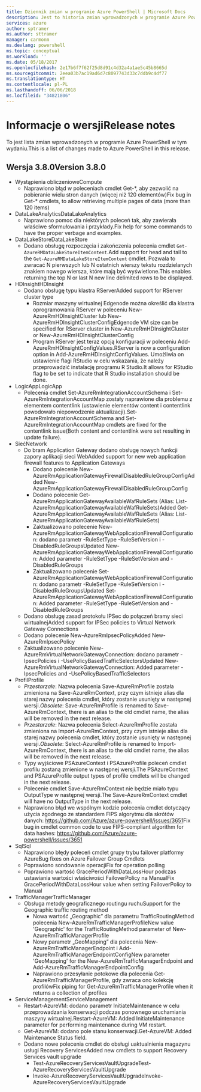 ```yaml
---
title: Dziennik zmian w programie Azure PowerShell | Microsoft Docs
description: Jest to historia zmian wprowadzonych w programie Azure PowerShell w jego najnowszej wersji.
services: azure
author: sptramer
ms.author: sttramer
manager: carmonm
ms.devlang: powershell
ms.topic: conceptual
ms.workload: ''
ms.date: 05/18/2017
ms.openlocfilehash: 2e17b6f7f62f25d8d91c4d32a4a1ae5c45b8665d
ms.sourcegitcommit: 2eea03b7ac19ad6d7c8097743d33c7ddb9c4df77
ms.translationtype: HT
ms.contentlocale: pl-PL
ms.lasthandoff: 06/06/2018
ms.locfileid: "34821806"
---
```

# <a name="release-notes"></a><span data-ttu-id="d2e38-103">Informacje o wersji</span><span class="sxs-lookup"><span data-stu-id="d2e38-103">Release notes</span></span>

<span data-ttu-id="d2e38-104">To jest lista zmian wprowadzonych w programie Azure PowerShell w tym wydaniu.</span><span class="sxs-lookup"><span data-stu-id="d2e38-104">This is a list of changes made to Azure PowerShell in this release.</span></span>

## <a name="version-380"></a><span data-ttu-id="d2e38-105">Wersja 3.8.0</span><span class="sxs-lookup"><span data-stu-id="d2e38-105">Version 3.8.0</span></span>
* <span data-ttu-id="d2e38-106">Wystąpienia obliczeniowe</span><span class="sxs-lookup"><span data-stu-id="d2e38-106">Compute</span></span>
  - <span data-ttu-id="d2e38-107">Naprawiono błąd w poleceniach cmdlet Get-\*, aby zezwolić na pobieranie wielu stron danych (więcej niż 120 elementów)</span><span class="sxs-lookup"><span data-stu-id="d2e38-107">Fix bug in Get-\* cmdlets, to allow retrieving multiple pages of data (more than 120 items)</span></span>
* <span data-ttu-id="d2e38-108">DataLakeAnalytics</span><span class="sxs-lookup"><span data-stu-id="d2e38-108">DataLakeAnalytics</span></span>
  - <span data-ttu-id="d2e38-109">Naprawiono pomoc dla niektórych poleceń tak, aby zawierała właściwe sformułowania i przykłady.</span><span class="sxs-lookup"><span data-stu-id="d2e38-109">Fix help for some commands to have the proper verbage and examples.</span></span>
* <span data-ttu-id="d2e38-110">DataLakeStore</span><span class="sxs-lookup"><span data-stu-id="d2e38-110">DataLakeStore</span></span>
  - <span data-ttu-id="d2e38-111">Dodano obsługę rozpoczęcia i zakończenia polecenia cmdlet `Get-AzureRMDataLakeStoreItemContent`.</span><span class="sxs-lookup"><span data-stu-id="d2e38-111">Add support for head and tail to the `Get-AzureRMDataLakeStoreItemContent` cmdlet.</span></span> <span data-ttu-id="d2e38-112">Pozwala to zwracać N pierwszych lub N ostatnich wierszy tekstu rozdzielanych znakiem nowego wiersza, które mają być wyświetlone.</span><span class="sxs-lookup"><span data-stu-id="d2e38-112">This enables returning the top N or last N new line delimited rows to be displayed.</span></span>
* <span data-ttu-id="d2e38-113">HDInsight</span><span class="sxs-lookup"><span data-stu-id="d2e38-113">HDInsight</span></span>
  - <span data-ttu-id="d2e38-114">Dodano obsługę typu klastra RServer</span><span class="sxs-lookup"><span data-stu-id="d2e38-114">Added support for RServer cluster type</span></span>
    + <span data-ttu-id="d2e38-115">Rozmiar maszyny wirtualnej Edgenode można określić dla klastra oprogramowania RServer w poleceniu New-AzureRmHDInsightCluster lub New-AzureRmHDInsightClusterConfig</span><span class="sxs-lookup"><span data-stu-id="d2e38-115">Edgenode VM size can be specified for RServer cluster in New-AzureRmHDInsightCluster or New-AzureRmHDInsightClusterConfig</span></span>
    + <span data-ttu-id="d2e38-116">Program RServer jest teraz opcją konfiguracji w poleceniu Add-AzureRmHDInsightConfigValues.</span><span class="sxs-lookup"><span data-stu-id="d2e38-116">RServer is now a configuration option in Add-AzureRmHDInsightConfigValues.</span></span> <span data-ttu-id="d2e38-117">Umożliwia on ustawienie flagi RStudio w celu wskazania, że należy przeprowadzić instalację programu R Studio.</span><span class="sxs-lookup"><span data-stu-id="d2e38-117">It allows for RStudio flag to be set to indicate that R Studio installation should be done.</span></span>
* <span data-ttu-id="d2e38-118">LogicApp</span><span class="sxs-lookup"><span data-stu-id="d2e38-118">LogicApp</span></span>
  - <span data-ttu-id="d2e38-119">Polecenia cmdlet Set-AzureRmIntegrationAccountSchema i Set-AzureRmIntegrationAccountMap zostały naprawione dla problemu z elementem contentlink (ustawienie elementów content i contentlink powodowało niepowodzenie aktualizacji).</span><span class="sxs-lookup"><span data-stu-id="d2e38-119">Set-AzureRmIntegrationAccountSchema and Set-AzureRmIntegrationAccountMap cmdlets are fixed for the contentlink issue(Both content and contentlink were set resulting in update failure).</span></span>
* <span data-ttu-id="d2e38-120">Sieć</span><span class="sxs-lookup"><span data-stu-id="d2e38-120">Network</span></span>
  - <span data-ttu-id="d2e38-121">Do bram Application Gateway dodano obsługę nowych funkcji zapory aplikacji sieci Web</span><span class="sxs-lookup"><span data-stu-id="d2e38-121">Added support for new web application firewall features to Application Gateways</span></span>
    + <span data-ttu-id="d2e38-122">Dodano polecenie New-AzureRmApplicationGatewayFirewallDisabledRuleGroupConfig</span><span class="sxs-lookup"><span data-stu-id="d2e38-122">Added New-AzureRmApplicationGatewayFirewallDisabledRuleGroupConfig</span></span>
    + <span data-ttu-id="d2e38-123">Dodano polecenie Get-AzureRmApplicationGatewayAvailableWafRuleSets (Alias: List-AzureRmApplicationGatewayAvailableWafRuleSets)</span><span class="sxs-lookup"><span data-stu-id="d2e38-123">Added Get-AzureRmApplicationGatewayAvailableWafRuleSets (Alias: List-AzureRmApplicationGatewayAvailableWafRuleSets)</span></span>
    + <span data-ttu-id="d2e38-124">Zaktualizowano polecenie New-AzureRmApplicationGatewayWebApplicationFirewallConfiguration: dodano parametr -RuleSetType -RuleSetVersion i -DisabledRuleGroups</span><span class="sxs-lookup"><span data-stu-id="d2e38-124">Updated New-AzureRmApplicationGatewayWebApplicationFirewallConfiguration: Added parameter -RuleSetType -RuleSetVersion and -DisabledRuleGroups</span></span>
    + <span data-ttu-id="d2e38-125">Zaktualizowano polecenie Set-AzureRmApplicationGatewayWebApplicationFirewallConfiguration: dodano parametr -RuleSetType -RuleSetVersion i -DisabledRuleGroups</span><span class="sxs-lookup"><span data-stu-id="d2e38-125">Updated Set-AzureRmApplicationGatewayWebApplicationFirewallConfiguration: Added parameter -RuleSetType -RuleSetVersion and -DisabledRuleGroups</span></span>
  - <span data-ttu-id="d2e38-126">Dodano obsługę zasad protokołu IPSec do połączeń bramy sieci wirtualnej</span><span class="sxs-lookup"><span data-stu-id="d2e38-126">Added support for IPSec policies to Virtual Network Gateway Connections</span></span>
  - <span data-ttu-id="d2e38-127">Dodano polecenie New-AzureRmIpsecPolicy</span><span class="sxs-lookup"><span data-stu-id="d2e38-127">Added New-AzureRmIpsecPolicy</span></span>
  - <span data-ttu-id="d2e38-128">Zaktualizowano polecenie New-AzureRmVirtualNetworkGatewayConnection: dodano parametr -IpsecPolicies i -UsePolicyBasedTrafficSelectors</span><span class="sxs-lookup"><span data-stu-id="d2e38-128">Updated New-AzureRmVirtualNetworkGatewayConnection: Added parameter -IpsecPolicies and -UsePolicyBasedTrafficSelectors</span></span>
* <span data-ttu-id="d2e38-129">Profil</span><span class="sxs-lookup"><span data-stu-id="d2e38-129">Profile</span></span>
  - <span data-ttu-id="d2e38-130">*Przestarzałe*: Nazwa polecenia Save-AzureRmProfile została zmieniona na Save-AzureRmContext, przy czym istnieje alias dla starej nazwy polecenia cmdlet, który zostanie usunięty w następnej wersji.</span><span class="sxs-lookup"><span data-stu-id="d2e38-130">*Obsolete*: Save-AzureRmProfile is renamed to Save-AzureRmContext, there is an alias to the old cmdlet name, the alias will be removed in the next release.</span></span>
  - <span data-ttu-id="d2e38-131">*Przestarzałe*: Nazwa polecenia Select-AzureRmProfile została zmieniona na Import-AzureRmContext, przy czym istnieje alias dla starej nazwy polecenia cmdlet, który zostanie usunięty w następnej wersji.</span><span class="sxs-lookup"><span data-stu-id="d2e38-131">*Obsolete*: Select-AzureRmProfile is renamed to Import-AzureRmContext, there is an alias to the old cmdlet name, the alias will be removed in the next release.</span></span>
  - <span data-ttu-id="d2e38-132">Typy wyjściowe PSAzureContext i PSAzureProfile poleceń cmdlet profilu zostaną zmienione w następnej wersji.</span><span class="sxs-lookup"><span data-stu-id="d2e38-132">The PSAzureContext and PSAzureProfile output types of profile cmdlets will be changed in the next release.</span></span>
  - <span data-ttu-id="d2e38-133">Polecenie cmdlet Save-AzureRmContext nie będzie miało typu OutputType w następnej wersji.</span><span class="sxs-lookup"><span data-stu-id="d2e38-133">The Save-AzureRmContext cmdlet will have no OutputType in the next release.</span></span>
  - <span data-ttu-id="d2e38-134">Naprawiono błąd we wspólnym kodzie polecenia cmdlet dotyczący użycia zgodnego ze standardem FIPS algorytmu dla skrótów danych: https://github.com/Azure/azure-powershell/issues/3651</span><span class="sxs-lookup"><span data-stu-id="d2e38-134">Fix bug in cmdlet common code to use FIPS-compliant algorithm for data hashes: https://github.com/Azure/azure-powershell/issues/3651</span></span>
* <span data-ttu-id="d2e38-135">Sql</span><span class="sxs-lookup"><span data-stu-id="d2e38-135">Sql</span></span>
  - <span data-ttu-id="d2e38-136">Naprawiono błędy poleceń cmdlet grupy trybu failover platformy Azure</span><span class="sxs-lookup"><span data-stu-id="d2e38-136">Bug fixes on Azure Failover Group Cmdlets</span></span>
  - <span data-ttu-id="d2e38-137">Poprawiono sondowanie operacji</span><span class="sxs-lookup"><span data-stu-id="d2e38-137">Fix for operation polling</span></span>
  - <span data-ttu-id="d2e38-138">Poprawiono wartość GracePeriodWithDataLossHour podczas ustawiania wartości właściwości FailoverPolicy na Manual</span><span class="sxs-lookup"><span data-stu-id="d2e38-138">Fix GracePeriodWithDataLossHour value when setting FailoverPolicy to Manual</span></span>
* <span data-ttu-id="d2e38-139">TrafficManager</span><span class="sxs-lookup"><span data-stu-id="d2e38-139">TrafficManager</span></span>
  - <span data-ttu-id="d2e38-140">Obsługa metody geograficznego routingu ruchu</span><span class="sxs-lookup"><span data-stu-id="d2e38-140">Support for the Geographic traffic routing method</span></span>
    + <span data-ttu-id="d2e38-141">Nowa wartość „Geographic” dla parametru TrafficRoutingMethod polecenia New-AzureRmTrafficManagerProfile</span><span class="sxs-lookup"><span data-stu-id="d2e38-141">New value 'Geographic' for the TrafficRoutingMethod parameter of New-AzureRmTrafficManagerProfile</span></span>
    + <span data-ttu-id="d2e38-142">Nowy parametr „GeoMapping” dla polecenia New-AzureRmTrafficManagerEndpoint i Add-AzureRmTrafficManagerEndpointConfig</span><span class="sxs-lookup"><span data-stu-id="d2e38-142">New parameter 'GeoMapping' for the New-AzureRmTrafficManagerEndpoint and Add-AzureRmTrafficManagerEndpointConfig</span></span>
    + <span data-ttu-id="d2e38-143">Naprawiono przesyłanie potokowe dla polecenia Get-AzureRmTrafficManagerProfile, gdy zwraca ono kolekcję profilów</span><span class="sxs-lookup"><span data-stu-id="d2e38-143">Fix piping for Get-AzureRmTrafficManagerProfile when it returns a collection of profiles</span></span>
* <span data-ttu-id="d2e38-144">ServiceManagement</span><span class="sxs-lookup"><span data-stu-id="d2e38-144">ServiceManagement</span></span>
  - <span data-ttu-id="d2e38-145">Restart-AzureVM: dodano parametr InitiateMaintenance w celu przeprowadzania konserwacji podczas ponownego uruchamiania maszyny wirtualnej.</span><span class="sxs-lookup"><span data-stu-id="d2e38-145">Restart-AzureVM: Added InitiateMaintenance parameter for performing maintenance during VM restart.</span></span>
  - <span data-ttu-id="d2e38-146">Get-AzureVM: dodano pole stanu konserwacji.</span><span class="sxs-lookup"><span data-stu-id="d2e38-146">Get-AzureVM: Added Maintenance Status field.</span></span>
  - <span data-ttu-id="d2e38-147">Dodano nowe polecenia cmdlet do obsługi uaktualnienia magazynu usługi Recovery Services</span><span class="sxs-lookup"><span data-stu-id="d2e38-147">Added new cmdlets to support Recovery Services vault upgrade</span></span>
    + <span data-ttu-id="d2e38-148">Test-AzureRecoveryServicesVaultUpgrade</span><span class="sxs-lookup"><span data-stu-id="d2e38-148">Test-AzureRecoveryServicesVaultUpgrade</span></span>
    + <span data-ttu-id="d2e38-149">Invoke-AzureRecoveryServicesVaultUpgrade</span><span class="sxs-lookup"><span data-stu-id="d2e38-149">Invoke-AzureRecoveryServicesVaultUpgrade</span></span>
